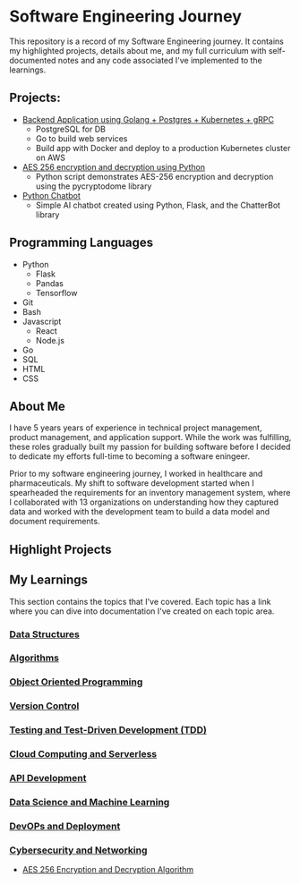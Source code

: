 # Software Engineering Journey
This repository is a record of my Software Engineering journey. It contains my highlighted projects, details about me, and my full curriculum with self-documented notes and any code associated I've implemented to the learnings.

## Projects:
- [Backend Application using Golang + Postgres + Kubernetes + gRPC](https://github.com/c0olade/Good-Bank)
  - PostgreSQL for DB
  - Go to build web services
  - Build app with Docker and deploy to a production Kubernetes cluster on AWS
- [AES 256 encryption and decryption using Python](https://github.com/c0olade/Software-Engineering-Journey/tree/main/Mini-Projects/AES%20256%20encryption%20and%20decryption%20using%20Python)
  - Python script demonstrates AES-256 encryption and decryption using the pycryptodome library
- [Python Chatbot](https://github.com/c0olade/Software-Engineering-Journey/tree/main/Mini-Projects/Python%20Chatbot)
  - Simple AI chatbot created using Python, Flask, and the ChatterBot library

## Programming Languages
- Python
  - Flask
  - Pandas
  - Tensorflow
- Git
- Bash
- Javascript
  - React
  - Node.js
- Go
- SQL
- HTML
- CSS

## About Me
I have 5 years years of experience in technical project management, product management, and application support. While the work was fulfilling, these roles gradually built my passion for building software before I decided to dedicate my efforts full-time to becoming a software eningeer.

Prior to my software engineering journey, I worked in healthcare and pharmaceuticals. My shift to software development started when I spearheaded the requirements for an inventory management system, where I collaborated with 13 organizations on understanding how they captured data and worked with the development team to build a data model and document requirements.

## Highlight Projects

## My Learnings
This section contains the topics that I've covered. Each topic has a link where you can dive into documentation I've created on each topic area.

### [Data Structures](https://github.com/c0olade/Software-Engineering-Journey/tree/main/Data%20Structures)
### [Algorithms](https://github.com/c0olade/Software-Engineering-Journey/tree/main/Algorithms)
### [Object Oriented Programming](https://github.com/c0olade/Software-Engineering-Journey/tree/main/Objected%20Oriented%20Programming)
### [Version Control](https://github.com/c0olade/Software-Engineering-Journey/tree/main/Version%20Control)
### [Testing and Test-Driven Development (TDD)](https://github.com/c0olade/Software-Engineering-Journey/tree/main/Testing%20and%20Test-Driven%20Development)
### [Cloud Computing and Serverless](Link)
### [API Development](Link)
### [Data Science and Machine Learning](Link)
### [DevOPs and Deployment](Link)
### [Cybersecurity and Networking](Link)
- [AES 256 Encryption and Decryption Algorithm](https://github.com/c0olade/python-mini_projects/tree/main/mini-projects/AES%20256%20encryption%20and%20decryption%20using%20Python#aes-256-encryption-and-decryption-using-python)

